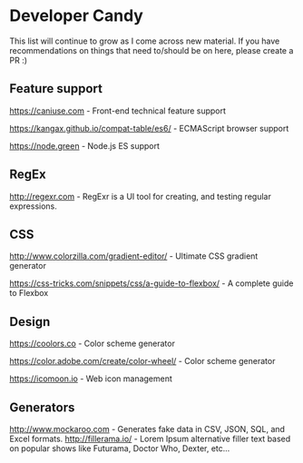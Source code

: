 # Developer Candy
This list will continue to grow as I come across new material. If you have recommendations on things that need to/should be on here, please create a PR :)

## Feature support
https://caniuse.com - Front-end technical feature support

https://kangax.github.io/compat-table/es6/ - ECMAScript browser support

https://node.green - Node.js ES support

## RegEx
http://regexr.com - RegExr is a UI tool for creating, and testing regular expressions.

## CSS
http://www.colorzilla.com/gradient-editor/ - Ultimate CSS gradient generator

https://css-tricks.com/snippets/css/a-guide-to-flexbox/ - A complete guide to Flexbox

## Design
https://coolors.co - Color scheme generator

https://color.adobe.com/create/color-wheel/ - Color scheme generator

https://icomoon.io - Web icon management

## Generators
http://www.mockaroo.com - Generates fake data in CSV, JSON, SQL, and Excel formats.
http://fillerama.io/ - Lorem Ipsum alternative filler text based on popular shows like Futurama, Doctor Who, Dexter, etc...

